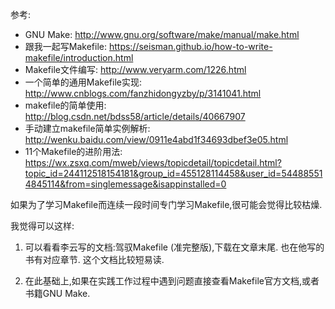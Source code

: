 
> 
参考:   
- GNU Make: http://www.gnu.org/software/make/manual/make.html  
- 跟我一起写Makefile: https://seisman.github.io/how-to-write-makefile/introduction.html
- Makefile文件编写: http://www.veryarm.com/1226.html  
- 一个简单的通用Makefile实现: http://www.cnblogs.com/fanzhidongyzby/p/3141041.html  
- makefile的简单使用: http://blog.csdn.net/bdss58/article/details/40667907  
- 手动建立makefile简单实例解析: http://wenku.baidu.com/view/0911e4abd1f34693dbef3e05.html
- 11个Makefile的进阶用法: https://wx.zsxq.com/mweb/views/topicdetail/topicdetail.html?topic_id=244112518154181&group_id=455128114458&user_id=544885514845114&from=singlemessage&isappinstalled=0

如果为了学习Makefile而连续一段时间专门学习Makefile,很可能会觉得比较枯燥.   

我觉得可以这样: 

1. 可以看看李云写的文档:驾驭Makefile (准完整版),下载在文章末尾. 也在他写的书有对应章节.  这个文档比较短易读.  

2. 在此基础上,如果在实践工作过程中遇到问题直接查看Makefile官方文档,或者书籍GNU Make. 